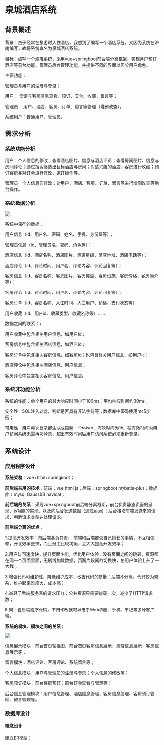 # 泉城酒店系统



## 背景概述

背景：由于经常在旅游时入住酒店，我想到了编写一个酒店系统。又因为系统在济南编写，故将系统命名为泉城酒店系统。

目标：编写一个酒店系统，采用vue+springboot前后端分离框架，实现用户预订酒店等前台功能、管理员后台管理功能，并提供不同的界面以区分用户角色。

主要功能：

管理员与用户的注册与登录；

用户： 宾馆与客房信息查看、预订、支付、收藏、留言等；

管理员： 用户、酒店、客房、订单、留言等管理（增删改查）。

系统用户：普通用户、管理员。

## 需求分析

### 系统功能分析

用户：个人信息的修改；查看酒店图片、信息与酒店评论；查看房间图片、信息与房间评论；通过搜索筛选出目标酒店与房间；对感兴趣的酒店、客房进行收藏；预订客房并对订单进行修改、退订操作等。

管理员：个人信息的修改；对用户、酒店、客房、订单、留言等进行增删改查等后台操作。

### 系统数据分析

![](/hotel_imgs/pic1.png)

系统中保存的数据：

用户信息（id、用户名、密码、姓名、手机、身份证等）；

管理员信息（id、管理员名、密码、角色等）；

酒店信息（id、酒店名称、酒店图片、酒店星级、酒店地址、酒店电话等）；

酒店评论（id、评论时间、用户名、评论内容、评论回复等）；

客房信息（id、客房名称、客房图片、客房类型、客房设施、客房价格、客房简介等）；

客房评论（id、评论时间、用户名、评论内容、评论回复等）；

客房订单（id、客房名称、入住时间、入住用户、价格、支付状态等）

用户收藏（id、用户id、收藏类型、收藏名称等）……

数据之间的联系：\

用户收藏中包含相关用户信息，如用户id；

客房信息中包含相关酒店信息，如酒店id；

客房订单中包含相关客房信息，如客房id；也包含相关用户信息，如用户id；

酒店评论中包含相关酒店信息、用户信息；

客房评论中包含相关客房信息、用户信息。

### 系统非功能分析

系统的性能：单个用户的最大响应时间小于100ms；平均响应时间约30ms；

安全性：SQL注入过滤，判断是否具有非法字符等；数据库中密码使用md5加密；

可用性：用户每次登录都生成或更新一个token，有效时间为1h，在有效时间内用户访问系统无需再次登录，超出有效时间后用户访问系统必须重新登录。

## 系统设计

### 应用程序设计

**系统架构**：vue+html+springboot；

**前后端采用的技术**：前端：vue html js；后端：springboot mybatis-plus；数据库：mysql GaussDB navicat；

**前后端的关系**：采用vue+springboot前后端分离框架，前台负责静态页面的呈现、js功能的实现、以及向后台发送数据（通过[ajax](https://so.csdn.net/so/search?q=ajax&spm=1001.2101.3001.7020)）；后台接收前端发送来的请求、判断请求类型并处理请求。

**前后端分离的优点**：

1.提高开发效率：前后端各负其责， 前端和后端都做自己擅长的事情，不互相依赖，开发效率更快，而且分工比较均衡，会大大提高开发效率；

2.用户访问速度快，提升页面性能，优化用户体验：没有页面之间的跳转，资源都在同一个页面里面，无刷线加载数据，页面片段间的切换快，使用户体验上升了一大截；

3.增强代码可维护性，降低维护成本，改善代码的质量：后端不分离，代码较为繁杂，维护起来难度大，成本高；

4.减轻了后端服务器的请求压力：公共资源只需要加载一次，减少了HTTP请求数；

5.同一套后端程序代码，不用修改就可以用于Web界面、手机、平板等多种客户端。

**系统的模块、模块之间的关系**：

![](/hotel_imgs/pic2.png)

信息展示模块：前台首页轮播图、前台首页客房信息展示、酒店信息展示、客房信息展示等；

留言模块：酒店评论、客房评论、系统留言等；

个人信息模块：用户与管理员的注册与登录；个人信息的修改等；

客房预订模块：前台客房预订；前台订单查看与管理等；

后台信息管理模块：用户信息管理、酒店信息管理、客房信息管理、客房预订管理、留言管理等。

### 数据库设计

#### 概念设计

建立ER模型：

